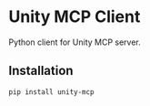 # Unity MCP Client

Python client for Unity MCP server.

## Installation

```sh
pip install unity-mcp
